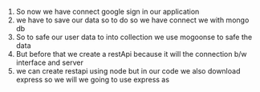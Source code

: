 1. So now we have connect google sign in our application
2. we have to save our data so to do so we have connect we with mongo db
3. So to safe our user data to into collection we use mogoonse to safe the data 
4. But before that we create a restApi because it will the connection b/w interface and server
5. we can create restapi using node but in our code we also download express so we will we going to use express as 